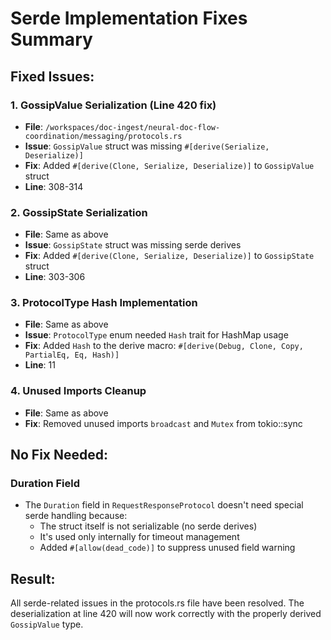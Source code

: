 # Serde Implementation Fixes Summary

## Fixed Issues:

### 1. GossipValue Serialization (Line 420 fix)
- **File**: `/workspaces/doc-ingest/neural-doc-flow-coordination/messaging/protocols.rs`
- **Issue**: `GossipValue` struct was missing `#[derive(Serialize, Deserialize)]`
- **Fix**: Added `#[derive(Clone, Serialize, Deserialize)]` to `GossipValue` struct
- **Line**: 308-314

### 2. GossipState Serialization
- **File**: Same as above
- **Issue**: `GossipState` struct was missing serde derives
- **Fix**: Added `#[derive(Clone, Serialize, Deserialize)]` to `GossipState` struct
- **Line**: 303-306

### 3. ProtocolType Hash Implementation
- **File**: Same as above
- **Issue**: `ProtocolType` enum needed `Hash` trait for HashMap usage
- **Fix**: Added `Hash` to the derive macro: `#[derive(Debug, Clone, Copy, PartialEq, Eq, Hash)]`
- **Line**: 11

### 4. Unused Imports Cleanup
- **File**: Same as above
- **Fix**: Removed unused imports `broadcast` and `Mutex` from tokio::sync

## No Fix Needed:

### Duration Field
- The `Duration` field in `RequestResponseProtocol` doesn't need special serde handling because:
  - The struct itself is not serializable (no serde derives)
  - It's used only internally for timeout management
  - Added `#[allow(dead_code)]` to suppress unused field warning

## Result:
All serde-related issues in the protocols.rs file have been resolved. The deserialization at line 420 will now work correctly with the properly derived `GossipValue` type.